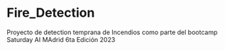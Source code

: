 # Fire_Detection
Proyecto de detection temprana de Incendios como parte del bootcamp Saturday AI MAdrid 6ta Edición 2023 
